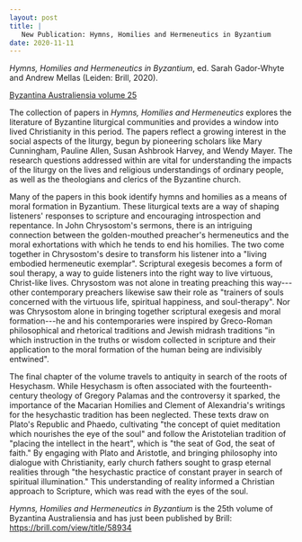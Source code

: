 ```yaml
---
layout: post
title: |
   New Publication: Hymns, Homilies and Hermeneutics in Byzantium
date: 2020-11-11
---
```


*Hymns, Homilies and Hermeneutics in Byzantium*, ed. Sarah Gador-Whyte
and Andrew Mellas (Leiden: Brill, 2020).

[Byzantina
Australiensia volume
25](http://www.aabs.org.au/byzaust/hymns-homilies-hermeneutics-in-byzantium/)

The
collection of papers in *Hymns, Homilies and Hermeneutics* explores the
literature of Byzantine liturgical communities and provides a window
into lived Christianity in this period. The papers reflect a growing
interest in the social aspects of the liturgy, begun by pioneering
scholars like Mary Cunningham, Pauline Allen, Susan Ashbrook Harvey, and
Wendy Mayer. The research questions addressed within are vital for
understanding the impacts of the liturgy on the lives and religious
understandings of ordinary people, as well as the theologians and
clerics of the Byzantine church.

Many of the papers in this
book identify hymns and homilies as a means of moral formation in
Byzantium. These liturgical texts are a way of shaping listeners'
responses to scripture and encouraging introspection and repentance. In
John Chrysostom's sermons, there is an intriguing connection between the
golden-mouthed preacher's hermeneutics and the moral exhortations with
which he tends to end his homilies. The two come together in
Chrysostom's desire to transform his listener into a "living embodied
hermeneutic exemplar". Scriptural exegesis becomes a form of soul
therapy, a way to guide listeners into the right way to live virtuous,
Christ-like lives. Chrysostom was not alone in treating preaching this
way---other contemporary preachers likewise saw their role as "trainers
of souls concerned with the virtuous life, spiritual happiness, and
soul-therapy". Nor was Chrysostom alone in bringing together scriptural
exegesis and moral formation---he and his contemporaries were inspired
by Greco-Roman philosophical and rhetorical traditions and Jewish
midrash traditions "in which instruction in the truths or wisdom
collected in scripture and their application to the moral formation of
the human being are indivisibly entwined".

The final chapter
of the volume travels to antiquity in search of the roots of Hesychasm.
While Hesychasm is often associated with the fourteenth-century theology
of Gregory Palamas and the controversy it sparked, the importance of the
Macarian Homilies and Clement of Alexandria's writings for the
hesychastic tradition has been neglected. These texts draw on Plato's
Republic and Phaedo, cultivating "the concept of quiet meditation which
nourishes the eye of the soul" and follow the Aristotelian tradition of
"placing the intellect in the heart", which is "the seat of God, the
seat of faith." By engaging with Plato and Aristotle, and bringing
philosophy into dialogue with Christianity, early church fathers sought
to grasp eternal realities through "the hesychastic practice of constant
prayer in search of spiritual illumination." This understanding of
reality informed a Christian approach to Scripture, which was read with
the eyes of the soul.

*Hymns, Homilies and Hermeneutics in
Byzantium* is the 25th volume of Byzantina Australiensia and has just
been published by Brill: <https://brill.com/view/title/58934>
